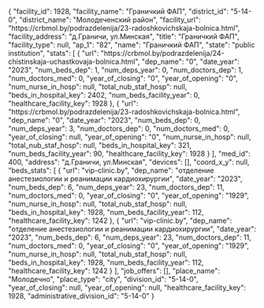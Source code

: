 {
    "facility_id": 1928,
    "facility_name": "Граничкий ФАП",
    "district_id": "5-14-0",
    "district_name": "Молодеченский район",
    "facility_url": "https:\/\/crbmol.by\/podrazdelenija\/23-radoshkovichskaja-bolnica.html",
    "facility_address": "д.Граничи, ул.Минская",
    "title": "Граничкий ФАП",
    "facility_type": null,
    "ap_1": "82",
    "name": "Граничкий ФАП",
    "state": "public institution",
    "stats": [
        {
            "url": "https:\/\/crbmol.by\/podrazdelenija\/24-chistinskaja-uchastkovaja-bolnica.html",
            "dep_name": "0",
            "date_year": "2023",
            "num_beds_dep": 1,
            "num_deps_year": 0,
            "num_doctors_dep": 1,
            "num_doctors_med": 0,
            "year_of_closing": "0",
            "year_of_opening": "0",
            "num_nurse_in_hosp": null,
            "total_nub_staf_hosp": null,
            "beds_in_hospital_key": 2402,
            "num_beds_facility_year": 0,
            "healthcare_facility_key": 1928
        },
        {
            "url": "https:\/\/crbmol.by\/podrazdelenija\/23-radoshkovichskaja-bolnica.html",
            "dep_name": "0",
            "date_year": "2023",
            "num_beds_dep": 0,
            "num_deps_year": 3,
            "num_doctors_dep": 0,
            "num_doctors_med": 0,
            "year_of_closing": null,
            "year_of_opening": "0",
            "num_nurse_in_hosp": null,
            "total_nub_staf_hosp": null,
            "beds_in_hospital_key": 321,
            "num_beds_facility_year": 90,
            "healthcare_facility_key": 1928
        }
    ],
    "med_id": 400,
    "address": "д.Граничи, ул.Минская",
    "devices": [],
    "coord_x_y": null,
    "beds_stats": [
        {
            "url": "vip-clinic.by",
            "dep_name": "отделение анестезиологии и реанимации кардиохирургии",
            "date_year": "2023",
            "num_beds_dep": 6,
            "num_deps_year": 23,
            "num_doctors_dep": 11,
            "num_doctors_med": 0,
            "year_of_closing": "0",
            "year_of_opening": "1929",
            "num_nurse_in_hosp": null,
            "total_nub_staf_hosp": null,
            "beds_in_hospital_key": 1928,
            "num_beds_facility_year": 112,
            "healthcare_facility_key": 1242
        },
        {
            "url": "vip-clinic.by",
            "dep_name": "отделение анестезиологии и реанимации кардиохирургии",
            "date_year": "2023",
            "num_beds_dep": 6,
            "num_deps_year": 23,
            "num_doctors_dep": 11,
            "num_doctors_med": 0,
            "year_of_closing": "0",
            "year_of_opening": "1929",
            "num_nurse_in_hosp": null,
            "total_nub_staf_hosp": null,
            "beds_in_hospital_key": 1928,
            "num_beds_facility_year": 112,
            "healthcare_facility_key": 1242
        }
    ],
    "job_offers": [],
    "place_name": "Молодечно",
    "place_type": "city",
    "division_id": "5-14-0",
    "year_of_closing": null,
    "year_of_opening": null,
    "healthcare_facility_key": 1928,
    "administrative_division_id": "5-14-0"
}